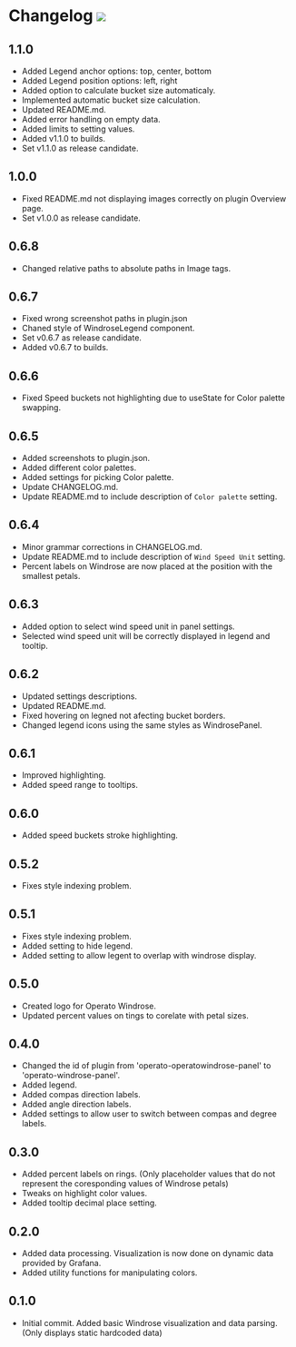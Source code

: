 # Changelog ![](https://git.operato.eu/open-source/operato-windrose-panel/-/raw/v1.0.0/src/img/operato-windrose-logo-small.svg)

## 1.1.0

- Added Legend anchor options: top, center, bottom
- Added Legend position options: left, right
- Added option to calculate bucket size automaticaly.
- Implemented automatic bucket size calculation.
- Updated README.md.
- Added error handling on empty data.
- Added limits to setting values.
- Added v1.1.0 to builds.
- Set v1.1.0 as release candidate.

## 1.0.0

- Fixed README.md not displaying images correctly on plugin Overview page.
- Set v1.0.0 as release candidate.

## 0.6.8

- Changed relative paths to absolute paths in Image tags.

## 0.6.7

- Fixed wrong screenshot paths in plugin.json
- Chaned style of WindroseLegend component.
- Set v0.6.7 as release candidate.
- Added v0.6.7 to builds.

## 0.6.6

- Fixed Speed buckets not highlighting due to useState for Color palette swapping.

## 0.6.5

- Added screenshots to plugin.json.
- Added different color palettes.
- Added settings for picking Color palette.
- Update CHANGELOG.md.
- Update README.md to include description of `Color palette` setting.

## 0.6.4

- Minor grammar corrections in CHANGELOG.md.
- Update README.md to include description of `Wind Speed Unit` setting.
- Percent labels on Windrose are now placed at the position with the smallest petals.

## 0.6.3

- Added option to select wind speed unit in panel settings.
- Selected wind speed unit will be correctly displayed in legend and tooltip.

## 0.6.2

- Updated settings descriptions.
- Updated README.md.
- Fixed hovering on legned not afecting bucket borders. 
- Changed legend icons using the same styles as WindrosePanel. 

## 0.6.1

- Improved highlighting.
- Added speed range to tooltips.

## 0.6.0

- Added speed buckets stroke highlighting.

## 0.5.2

- Fixes style indexing problem.

## 0.5.1

- Fixes style indexing problem.
- Added setting to hide legend.
- Added setting to allow legent to overlap with windrose display.

## 0.5.0

- Created logo for Operato Windrose.
- Updated percent values on tings to corelate with petal sizes.

## 0.4.0

- Changed the id of plugin from 'operato-operatowindrose-panel' to 'operato-windrose-panel'.
- Added legend.
- Added compas direction labels.
- Added angle direction labels.
- Added settings to allow user to switch between compas and degree labels.


## 0.3.0

- Added percent labels on rings. (Only placeholder values that do not represent the coresponding values of Windrose petals)
- Tweaks on highlight color values.
- Added tooltip decimal place setting.


## 0.2.0

- Added data processing. Visualization is now done on dynamic data provided by Grafana.
- Added utility functions for manipulating colors.


## 0.1.0

- Initial commit. Added basic Windrose visualization and data parsing. (Only displays static hardcoded data)

